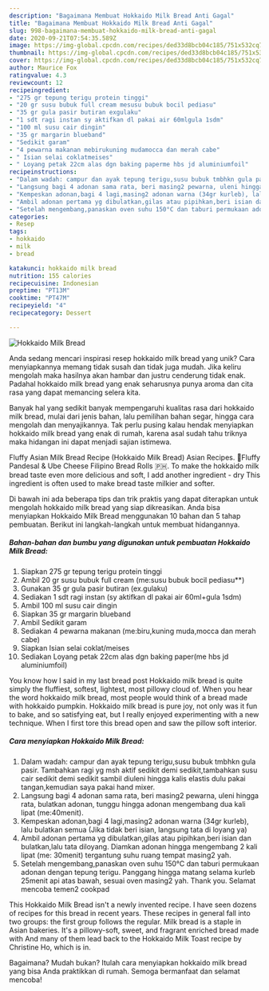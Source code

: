 ```yaml
---
description: "Bagaimana Membuat Hokkaido Milk Bread Anti Gagal"
title: "Bagaimana Membuat Hokkaido Milk Bread Anti Gagal"
slug: 998-bagaimana-membuat-hokkaido-milk-bread-anti-gagal
date: 2020-09-21T07:54:35.589Z
image: https://img-global.cpcdn.com/recipes/ded33d8bcb04c185/751x532cq70/hokkaido-milk-bread-foto-resep-utama.jpg
thumbnail: https://img-global.cpcdn.com/recipes/ded33d8bcb04c185/751x532cq70/hokkaido-milk-bread-foto-resep-utama.jpg
cover: https://img-global.cpcdn.com/recipes/ded33d8bcb04c185/751x532cq70/hokkaido-milk-bread-foto-resep-utama.jpg
author: Maurice Fox
ratingvalue: 4.3
reviewcount: 12
recipeingredient:
- "275 gr tepung terigu protein tinggi"
- "20 gr susu bubuk full cream mesusu bubuk bocil pediasu"
- "35 gr gula pasir butiran exgulaku"
- "1 sdt ragi instan sy aktifkan dl pakai air 60mlgula 1sdm"
- "100 ml susu cair dingin"
- "35 gr margarin blueband"
- "Sedikit garam"
- "4 pewarna makanan mebirukuning mudamocca dan merah cabe"
- " Isian selai coklatmeises"
- " Loyang petak 22cm alas dgn baking paperme hbs jd aluminiumfoil"
recipeinstructions:
- "Dalam wadah: campur dan ayak tepung terigu,susu bubuk tmbhkn gula pasir. Tambahkan ragi yg msh aktif sedikit demi sedikit,tambahkan susu cair sedikit demi sedikit sambil diuleni hingga kalis elastis dulu pakai tangan,kemudian saya pakai hand mixer."
- "Langsung bagi 4 adonan sama rata, beri masing2 pewarna, uleni hingga rata, bulatkan adonan, tunggu hingga adonan mengembang dua kali lipat (me:40menit)."
- "Kempeskan adonan,bagi 4 lagi,masing2 adonan warna (34gr kurleb), lalu bulatkan semua (Jika tidak beri isian, langsung tata di loyang ya)"
- "Ambil adonan pertama yg dibulatkan,gilas atau pipihkan,beri isian dan bulatkan,lalu tata diloyang. Diamkan adonan hingga mengembang 2 kali lipat (me: 30menit) tergantung suhu ruang tempat masing2 yah."
- "Setelah mengembang,panaskan oven suhu 150°C dan taburi permukaan adonan dengan tepung terigu. Panggang hingga matang selama kurleb 25menit api atas bawah, sesuai oven masing2 yah. Thank you. Selamat mencoba temen2 cookpad"
categories:
- Resep
tags:
- hokkaido
- milk
- bread

katakunci: hokkaido milk bread 
nutrition: 155 calories
recipecuisine: Indonesian
preptime: "PT13M"
cooktime: "PT47M"
recipeyield: "4"
recipecategory: Dessert

---
```



![Hokkaido Milk Bread](https://img-global.cpcdn.com/recipes/ded33d8bcb04c185/751x532cq70/hokkaido-milk-bread-foto-resep-utama.jpg)

Anda sedang mencari inspirasi resep hokkaido milk bread yang unik? Cara menyiapkannya memang tidak susah dan tidak juga mudah. Jika keliru mengolah maka hasilnya akan hambar dan justru cenderung tidak enak. Padahal hokkaido milk bread yang enak seharusnya punya aroma dan cita rasa yang dapat memancing selera kita.

Banyak hal yang sedikit banyak mempengaruhi kualitas rasa dari hokkaido milk bread, mulai dari jenis bahan, lalu pemilihan bahan segar, hingga cara mengolah dan menyajikannya. Tak perlu pusing kalau hendak menyiapkan hokkaido milk bread yang enak di rumah, karena asal sudah tahu triknya maka hidangan ini dapat menjadi sajian istimewa.

Fluffy Asian Milk Bread Recipe (Hokkaido Milk Bread) Asian Recipes. 🍞Fluffy Pandesal &amp; Ube Cheese Filipino Bread Rolls 🇵🇭. To make the hokkaido milk bread taste even more delicious and soft, I add another ingredient - dry This ingredient is often used to make bread taste milkier and softer.


Di bawah ini ada beberapa tips dan trik praktis yang dapat diterapkan untuk mengolah hokkaido milk bread yang siap dikreasikan. Anda bisa menyiapkan Hokkaido Milk Bread menggunakan 10 bahan dan 5 tahap pembuatan. Berikut ini langkah-langkah untuk membuat hidangannya.

<!--inarticleads1-->

##### Bahan-bahan dan bumbu yang digunakan untuk pembuatan Hokkaido Milk Bread:

1. Siapkan 275 gr tepung terigu protein tinggi
1. Ambil 20 gr susu bubuk full cream (me:susu bubuk bocil pediasu**)
1. Gunakan 35 gr gula pasir butiran (ex.gulaku)
1. Sediakan 1 sdt ragi instan (sy aktifkan dl pakai air 60ml+gula 1sdm)
1. Ambil 100 ml susu cair dingin
1. Siapkan 35 gr margarin blueband
1. Ambil Sedikit garam
1. Sediakan 4 pewarna makanan (me:biru,kuning muda,mocca dan merah cabe)
1. Siapkan  Isian selai coklat/meises
1. Sediakan  Loyang petak 22cm alas dgn baking paper(me hbs jd aluminiumfoil)


You know how I said in my last bread post Hokkaido milk bread is quite simply the fluffiest, softest, lightest, most pillowy cloud of. When you hear the word hokkaido milk bread, most people would think of a bread made with hokkaido pumpkin. Hokkaido milk bread is pure joy, not only was it fun to bake, and so satisfying eat, but I really enjoyed experimenting with a new technique. When I first tore this bread open and saw the pillow soft interior. 

<!--inarticleads2-->

##### Cara menyiapkan Hokkaido Milk Bread:

1. Dalam wadah: campur dan ayak tepung terigu,susu bubuk tmbhkn gula pasir. Tambahkan ragi yg msh aktif sedikit demi sedikit,tambahkan susu cair sedikit demi sedikit sambil diuleni hingga kalis elastis dulu pakai tangan,kemudian saya pakai hand mixer.
1. Langsung bagi 4 adonan sama rata, beri masing2 pewarna, uleni hingga rata, bulatkan adonan, tunggu hingga adonan mengembang dua kali lipat (me:40menit).
1. Kempeskan adonan,bagi 4 lagi,masing2 adonan warna (34gr kurleb), lalu bulatkan semua (Jika tidak beri isian, langsung tata di loyang ya)
1. Ambil adonan pertama yg dibulatkan,gilas atau pipihkan,beri isian dan bulatkan,lalu tata diloyang. Diamkan adonan hingga mengembang 2 kali lipat (me: 30menit) tergantung suhu ruang tempat masing2 yah.
1. Setelah mengembang,panaskan oven suhu 150°C dan taburi permukaan adonan dengan tepung terigu. Panggang hingga matang selama kurleb 25menit api atas bawah, sesuai oven masing2 yah. Thank you. Selamat mencoba temen2 cookpad


This Hokkaido Milk Bread isn&#39;t a newly invented recipe. I have seen dozens of recipes for this bread in recent years. These recipes in general fall into two groups: the first group follows the regular. Milk bread is a staple in Asian bakeries. It&#39;s a pillowy-soft, sweet, and fragrant enriched bread made with And many of them lead back to the Hokkaido Milk Toast recipe by Christine Ho, which is in. 

Bagaimana? Mudah bukan? Itulah cara menyiapkan hokkaido milk bread yang bisa Anda praktikkan di rumah. Semoga bermanfaat dan selamat mencoba!
